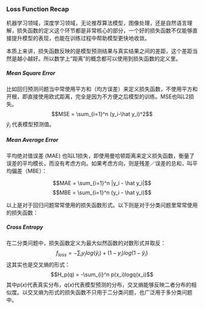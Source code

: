 ### Loss Function Recap

机器学习领域，深度学习领域，无论推荐算法模型，图像处理，还是自然语言理解，损失函数的定义这个环节都是非常核心的部分，一个好的损失函数不仅能够直接提升模型的表现，也能在训练过程中帮助模型更快地收敛。

本质上来讲，损失函数反映的是模型预测结果与真实结果之间的差距，这个差距当然是越小越好。所以数学上“距离”的概念都可以使用到损失函数的定义里。

##### Mean Square Error
比如回归预测问题当中常使用平方和（均方误差）来定义损失函数，不使用平方和开根，即直接使用欧式距离，完全是因为不方便之后模型的训练。MSE也叫L2损失。
$$MSE = \sum_{i=1}^n (y_i-\hat y_i)^2$$
$\hat y_i$ 代表模型预测值。

##### Mean Average Error
平均绝对值误差 (MAE) 也叫L1损失，即使用曼哈顿距离来定义损失函数，衡量了误差的平均模长，而没有考虑方向。如果考虑方向，则是残差／误差的总和，叫平均偏差（MBE）：

$$MAE = \sum_{i=1}^n |y_i - \hat y_i|$$
$$MBE = \sum_{i=1}^n (y_i - \hat y_i)$$

以上是对于回归问题常常使用的损失函数形式。以下则是对于分类问题里常常使用的损失函数：

##### Cross Entropy

在二分类问题中，损失函数定义为最大似然函数的对数形式并取反：
$$f_{loss} = - \sum_i y_ilog(\hat y_i) + (1-y_i)log(1-\hat y_i)$$
这其实也是交叉熵的形式：
$$H_p(q) = -\sum_{i}^n p(x_i)logq(x_i)$$
其中$p(x)$代表真实分布，$q(x)$代表模型预测的分布，交叉熵能够反映二者分布的相似度。以交叉熵为形式的损失函数不只用于二分类问题，也广泛用于多分类问题中。

